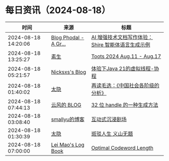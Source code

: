 ﻿# 每日资讯（2024-08-18）

|时间|来源|标题|
|---|---|---|
|2024-08-18 14:20:06|[Blog Phodal - A Gr...](https://www.phodal.com/blog/feeds/rss/)|[AI 增强技术文档写作体验：Shire 智能体语言生成示例](http://www.phodal.com/blog/llm-for-documentation-shire-example/)|
|2024-08-18 13:25:27|[素生](http://z.arlmy.me/atom.xml)|[Toots 2024 Aug.11 - Aug.17](http://z.arlmy.me/posts/MastodonArchives/2024/MastodonTootsArchives_20240817/)|
|2024-08-18 05:21:57|[Nicksxs's Blog](https://nicksxs.me/atom.xml)|[体验下Java 21的虚拟线程-协程](https://nicksxs.me/2024/08/18/%E4%BD%93%E9%AA%8C%E4%B8%8BJava-21%E7%9A%84%E8%99%9A%E6%8B%9F%E7%BA%BF%E7%A8%8B-%E5%8D%8F%E7%A8%8B/)|
|2024-08-18 01:40:02|[太隐](https://wangyurui.com/feed.xml)|[再读毛选：《中国社会各阶级的分析》](https://wangyurui.com/posts/du-mao-xuan-zhong-guo-she-hui-ge-jie-ji-de-fen-x-b450e52c)|
|2024-08-18 07:44:13|[云风的 BLOG](http://blog.codingnow.com/atom.xml)|[32 位 handle 的一种生成方法](https://blog.codingnow.com/2024/08/handle_generation.html)|
|2024-08-18 03:08:40|[smallyu的博客](https://smallyu.net/atom.xml)|[互动式沉浸剧场](https://smallyu.net/2024/08/18/%E4%BA%92%E5%8A%A8%E5%BC%8F%E6%B2%89%E6%B5%B8%E5%89%A7%E5%9C%BA/)|
|2024-08-18 01:30:39|[太隐](https://wangyurui.com/feed.xml)|[斑驳人生 义山无题](https://wangyurui.com/posts/ban-bo-ren-sheng-yi-shan-wu-ti-40f11e4f)|
|2024-08-18 07:00:00|[Lei Mao's Log Book](https://leimao.github.io/atom.xml)|[Optimal Codeword Length](https://leimao.github.io/blog/Optimal-Codeword-Length/)|
